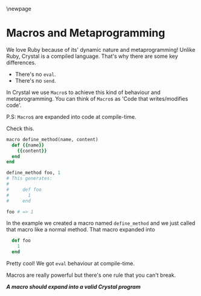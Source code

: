 \newpage

# Macros and Metaprogramming

We love Ruby because of its' dynamic nature and metaprogramming! Unlike Ruby, Crystal is a compiled language.
That's why there are some key differences.

- There's no `eval`.
- There's no `send`.

In Crystal we use `Macro`s to achieve this kind of behaviour and metaprogramming. You can think of `Macro`s as 'Code that writes/modifies code'.

P.S: `Macro`s are expanded into code at compile-time.

Check this.

```ruby
macro define_method(name, content)
  def {{name}}
    {{content}}
  end
end

define_method foo, 1
# This generates:
#
#     def foo
#       1
#     end

foo # => 1
```

In the example we created a macro named `define_method` and we just called that macro like a normal method. That macro expanded into

```ruby
  def foo
    1
  end
```

Pretty cool! We got `eval` behaviour at compile-time.

Macros are really powerful but there's one rule that you can't break.

***A macro should expand into a valid Crystal program***
